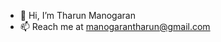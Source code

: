 - 👋 Hi, I’m Tharun Manogaran
- 📫 Reach me at manogarantharun@gmail.com

<!---
Tharun1718/Tharun1718 is a ✨ special ✨ repository because its `README.md` (this file) appears on your GitHub profile.
You can click the Preview link to take a look at your changes.
--->
